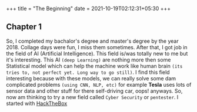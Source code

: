 +++
title = "The Beginning"
date = 2021-10-19T02:12:31+05:30
+++

## Chapter 1

So, I completed my bachalor's degree and master's degree by the year 2018. Collage days were fun, I miss them sometimes. After that, I got job in the field of AI (Artificial Intelligence). This field is/was totally new to me but it's interesting. This AI ```(deep Learning)``` are nothing more then some Statistical model which can help the machine work like human brain ```(its tries to, not perfect yet. Long way to go still)```. I find this field interesting because with these models, we can really solve some dam complicated problems ```(using CNN, NLP, etc)``` for example **Tesla** uses lots of sensor data and other stuff for there self-driving car, oops! anyways. So, now am thinking to try a new field called ```Cyber Security``` or ```pentester```. I started with [HackTheBox](https://app.hackthebox.eu/)